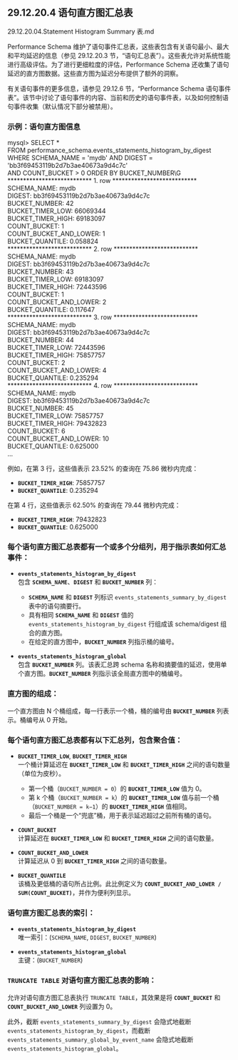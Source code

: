 ## 29.12.20.4 语句直方图汇总表

29.12.20.04.Statement Histogram Summary 表.md

Performance Schema 维护了语句事件汇总表，这些表包含有关语句最小、最大和平均延迟的信息（参见 29.12.20.3 节，“语句汇总表”）。这些表允许对系统性能进行高级评估。为了进行更细粒度的评估，Performance Schema 还收集了语句延迟的直方图数据。这些直方图为延迟分布提供了额外的洞察。

有关语句事件的更多信息，请参见 29.12.6 节，“Performance Schema 语句事件表”。该节中讨论了语句事件的内容、当前和历史的语句事件表，以及如何控制语句事件收集（默认情况下部分被禁用）。

### 示例：语句直方图信息

mysql> SELECT *  
       FROM performance_schema.events_statements_histogram_by_digest  
       WHERE SCHEMA_NAME = 'mydb' AND DIGEST = 'bb3f69453119b2d7b3ae40673a9d4c7c'  
       AND COUNT_BUCKET > 0 ORDER BY BUCKET_NUMBER\G  
*************************** 1. row ***************************  
           SCHEMA_NAME: mydb  
                DIGEST: bb3f69453119b2d7b3ae40673a9d4c7c  
         BUCKET_NUMBER: 42  
      BUCKET_TIMER_LOW: 66069344  
     BUCKET_TIMER_HIGH: 69183097  
          COUNT_BUCKET: 1  
COUNT_BUCKET_AND_LOWER: 1  
       BUCKET_QUANTILE: 0.058824  
*************************** 2. row ***************************  
           SCHEMA_NAME: mydb  
                DIGEST: bb3f69453119b2d7b3ae40673a9d4c7c  
         BUCKET_NUMBER: 43  
      BUCKET_TIMER_LOW: 69183097  
     BUCKET_TIMER_HIGH: 72443596  
          COUNT_BUCKET: 1  
COUNT_BUCKET_AND_LOWER: 2  
       BUCKET_QUANTILE: 0.117647  
*************************** 3. row ***************************  
           SCHEMA_NAME: mydb  
                DIGEST: bb3f69453119b2d7b3ae40673a9d4c7c  
         BUCKET_NUMBER: 44  
      BUCKET_TIMER_LOW: 72443596  
     BUCKET_TIMER_HIGH: 75857757  
          COUNT_BUCKET: 2  
COUNT_BUCKET_AND_LOWER: 4  
       BUCKET_QUANTILE: 0.235294  
*************************** 4. row ***************************  
           SCHEMA_NAME: mydb  
                DIGEST: bb3f69453119b2d7b3ae40673a9d4c7c  
         BUCKET_NUMBER: 45  
      BUCKET_TIMER_LOW: 75857757  
     BUCKET_TIMER_HIGH: 79432823  
          COUNT_BUCKET: 6  
COUNT_BUCKET_AND_LOWER: 10  
       BUCKET_QUANTILE: 0.625000  
...

例如，在第 3 行，这些值表示 23.52% 的查询在 75.86 微秒内完成：

- **`BUCKET_TIMER_HIGH`**: 75857757  
- **`BUCKET_QUANTILE`**: 0.235294

在第 4 行，这些值表示 62.50% 的查询在 79.44 微秒内完成：

- **`BUCKET_TIMER_HIGH`**: 79432823  
- **`BUCKET_QUANTILE`**: 0.625000

### 每个语句直方图汇总表都有一个或多个分组列，用于指示表如何汇总事件：

- **`events_statements_histogram_by_digest`**  
  包含 **`SCHEMA_NAME`**、**`DIGEST`** 和 **`BUCKET_NUMBER`** 列：
  - **`SCHEMA_NAME`** 和 **`DIGEST`** 列标识 `events_statements_summary_by_digest` 表中的语句摘要行。
  - 具有相同 **`SCHEMA_NAME`** 和 **`DIGEST`** 值的 `events_statements_histogram_by_digest` 行组成该 schema/digest 组合的直方图。
  - 在给定的直方图中，**`BUCKET_NUMBER`** 列指示桶的编号。

- **`events_statements_histogram_global`**  
  包含 **`BUCKET_NUMBER`** 列。该表汇总跨 schema 名称和摘要值的延迟，使用单个直方图。**`BUCKET_NUMBER`** 列指示该全局直方图中的桶编号。

### 直方图的组成：

一个直方图由 N 个桶组成，每一行表示一个桶，桶的编号由 **`BUCKET_NUMBER`** 列表示。桶编号从 0 开始。

### 每个语句直方图汇总表都有以下汇总列，包含聚合值：

- **`BUCKET_TIMER_LOW`**, **`BUCKET_TIMER_HIGH`**  
  一个桶计算延迟在 **`BUCKET_TIMER_LOW`** 和 **`BUCKET_TIMER_HIGH`** 之间的语句数量（单位为皮秒）。

  - 第一个桶（`BUCKET_NUMBER = 0`）的 **`BUCKET_TIMER_LOW`** 值为 0。
  - 第 k 个桶（`BUCKET_NUMBER = k`）的 **`BUCKET_TIMER_LOW`** 值与前一个桶（`BUCKET_NUMBER = k−1`）的 **`BUCKET_TIMER_HIGH`** 值相同。
  - 最后一个桶是一个“兜底”桶，用于表示延迟超过之前所有桶的语句。

- **`COUNT_BUCKET`**  
  计算延迟在 **`BUCKET_TIMER_LOW`** 和 **`BUCKET_TIMER_HIGH`** 之间的语句数量。

- **`COUNT_BUCKET_AND_LOWER`**  
  计算延迟从 0 到 **`BUCKET_TIMER_HIGH`** 之间的语句数量。

- **`BUCKET_QUANTILE`**  
  该桶及更低桶的语句所占比例。此比例定义为 **`COUNT_BUCKET_AND_LOWER / SUM(COUNT_BUCKET)`**，并作为便利列显示。

### 语句直方图汇总表的索引：

- **`events_statements_histogram_by_digest`**  
  唯一索引：(`SCHEMA_NAME`, `DIGEST`, `BUCKET_NUMBER`)

- **`events_statements_histogram_global`**  
  主键：(`BUCKET_NUMBER`)

### `TRUNCATE TABLE` 对语句直方图汇总表的影响：

允许对语句直方图汇总表执行 `TRUNCATE TABLE`，其效果是将 **`COUNT_BUCKET`** 和 **`COUNT_BUCKET_AND_LOWER`** 列设置为 0。

此外，截断 `events_statements_summary_by_digest` 会隐式地截断 `events_statements_histogram_by_digest`，而截断 `events_statements_summary_global_by_event_name` 会隐式地截断 `events_statements_histogram_global`。
